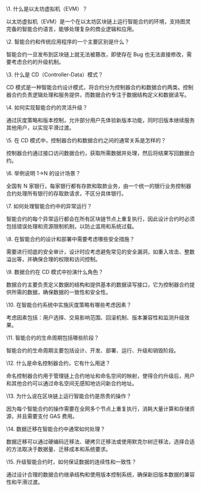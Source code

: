 \1.   什么是以太坊虚拟机（EVM）？

以太坊虚拟机（EVM）是一个在以太坊区块链上运行智能合约的环境，支持图灵完备的智能合约语言，能够处理复杂的商业逻辑和应用。

 

\2.   智能合约和传统应用程序的一个主要区别是什么？

智能合约一旦发布到区块链上就无法被篡改，即使存在 Bug 也无法直接修改，需要考虑合约的升级机制。

 

\3.   什么是 CD（Controller-Data）模式？

CD 模式是一种智能合约设计模式，将合约分为控制器合约和数据合约两类。控制器合约负责逻辑处理和服务提供，而数据合约专注于数据结构定义和数据读写。

 

\4.   如何实现智能合约的灵活升级？

通过灰度策略和版本控制，允许部分用户先体验新版本功能，同时旧版本继续服务其他用户，以实现平滑过渡。

 

\5.   在 CD 模式中，控制器合约和数据合约之间的通常关系是怎样的？

控制器合约通过接口访问数据合约，获取所需数据并处理，然后将结果写回数据合约。

 

\6.   举例说明 1->N 的设计场景？

全国有 N 家银行，每家银行都有存款和取款业务，由一个统一的银行业务控制器合约处理所有银行的存取款请求，不区分具体银行。

 

\7.   如何处理智能合约中的异常运行？

智能合约的每个异常运行都会在所有区块链节点上重复执行，因此设计合约时必须包括错误处理和资源限制机制，以防止滥用和系统过载。

 

\8.   在智能合约的设计和部署中需要考虑哪些安全措施？

需要进行彻底的安全审计，设计时应考虑避免常见的安全漏洞，如重入攻击、整数溢出等，并确保合理的权限和访问控制。

 

\9.   数据合约在 CD 模式中扮演什么角色？

数据合约主要负责定义数据的结构和提供基本的数据读写接口，它为控制器合约提供所需的数据，确保数据的一致性和安全性。

 

\10. 在智能合约系统中实施灰度策略有哪些考虑因素？

考虑因素包括：用户选择、交易影响范围、回滚机制、版本兼容性和监测升级效果。

 

\11. 智能合约的生命周期包括哪些阶段？

智能合约的生命周期主要包括设计、开发、部署、运行、升级和销毁阶段。

 

\12. 什么是命名控制器合约，它有什么用途？

命名控制器合约用于管理链上合约地址和命名空间的映射，使得合约升级后，用户和其他合约可以通过命名空间无感知地访问新合约地址。

 

\13. 为什么说在区块链上运行智能合约是昂贵的操作？

因为每个智能合约的操作需要在全网多个节点上重复执行，消耗大量计算和存储资源，并且需要支付 GAS 费用。

 

\14. 数据迁移在智能合约中通常如何处理？

数据迁移可以通过硬编码迁移法、硬拷贝迁移法或使用默克尔树迁移法，选择合适的方法取决于数据量、迁移成本和系统要求。

 

\15. 升级智能合约时，如何保证数据的连续性和一致性？

通过设计合理的数据合约继承结构和使用版本控制系统，确保新旧版本数据的兼容性和平滑过渡。